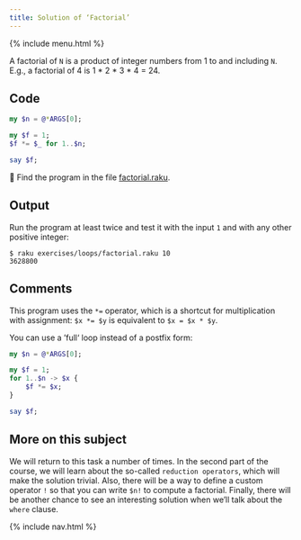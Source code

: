 ```yaml
---
title: Solution of ‘Factorial’
---
```


{% include menu.html %}

A factorial of `N` is a product of integer numbers from 1 to and including `N`. E.g., a factorial of 4 is 1 * 2 * 3 * 4 = 24.

## Code

```raku
my $n = @*ARGS[0];

my $f = 1;
$f *= $_ for 1..$n;

say $f;
```

🦋 Find the program in the file [factorial.raku](https://github.com/ash/raku-course/blob/master/exercises/loops/factorial.raku).

## Output

Run the program at least twice and test it with the input `1` and with any other positive integer:

```console
$ raku exercises/loops/factorial.raku 10
3628800
```

## Comments

This program uses the `*=` operator, which is a shortcut for multiplication with assignment: `$x *= $y` is equivalent to `$x = $x * $y`.

You can use a ’full‘ loop instead of a postfix form:

```raku
my $n = @*ARGS[0];

my $f = 1;
for 1..$n -> $x {
    $f *= $x;
}

say $f;
```

## More on this subject

We will return to this task a number of times. In the second part of the course, we will learn about the so-called `reduction operators`, which will make the solution trivial. Also, there will be a way to define a custom operator `!` so that you can write `$n!` to compute a factorial. Finally, there will be another chance to see an interesting solution when we’ll talk about the `where` clause.

{% include nav.html %}
